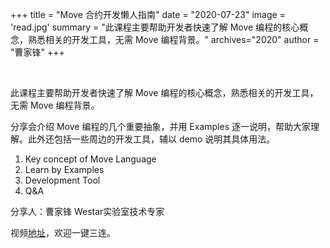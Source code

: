+++
title = "Move 合约开发懒人指南"
date = "2020-07-23"
image = 'read.jpg'
summary = "此课程主要帮助开发者快速了解 Move 编程的核心概念，熟悉相关的开发工具，无需 Move 编程背景。"
archives="2020"
author = "曹家锋"
+++


<br/>

此课程主要帮助开发者快速了解 Move 编程的核心概念，熟悉相关的开发工具，无需 Move 编程背景。

分享会介绍 Move 编程的几个重要抽象，并用 Examples 逐一说明，帮助大家理解。此外还包括一些周边的开发工具，辅以 demo 说明其具体用法。

1. Key concept of Move Language
2. Learn by Examples
3. Development Tool
4. Q&A

分享人：曹家锋 Westar实验室技术专家

视频[地址](https://www.bilibili.com/video/BV18T4y1E7Cj/)，欢迎一键三连。
